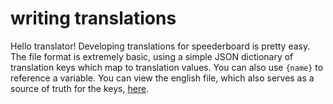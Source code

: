 # writing translations
Hello translator! Developing translations for speederboard is pretty easy. 
The file format is extremely basic, using a simple JSON dictionary of translation
keys which map to translation values. You can also use `{name}` to reference a variable. You can view the english file, which also
serves as a source of truth for the keys, [here](https://github.com/speederboard/speederboard/blob/main/translations/en.lang).

